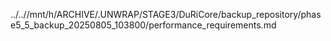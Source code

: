 ../..//mnt/h/ARCHIVE/.UNWRAP/STAGE3/DuRiCore/backup_repository/phase5_5_backup_20250805_103800/performance_requirements.md